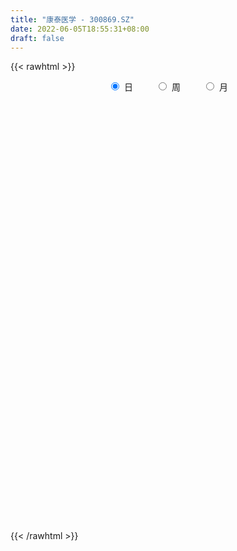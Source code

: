 ```yaml
---
title: "康泰医学 - 300869.SZ"
date: 2022-06-05T18:55:31+08:00
draft: false
---
```

{{< rawhtml >}}
    <div style="text-align: center">
        <label style="padding: 1rem;"><input style="margin-right: .5rem" type="radio" name="period" value="D" checked onclick="period_change(this)">日</label>
        <label style="padding: 1rem;"><input style="margin-right: .5rem" type="radio" name="period" value="W" onclick="period_change(this)">周</label>
        <label style="padding: 1rem;"><input style="margin-right: .5rem" type="radio" name="period" value="M" onclick="period_change(this)">月</label>
    </div>
    <div id="chart" style="height: 700px;"></div> 
    <script type="text/javascript">
        const D_v = [264405.65,293242.38,201528.61,158007.54,165056.22,110282.72,134675.9,94404.32,99690.06,75194.33,68432.86,87190.87,88873.54,82568.66,106019.4,144153.61,184675.47,159736.22,144461.01,113831.14,78368.44,189808.64,187426.94,201054.85,152492.39,113880.09,100378.59,85178.11,112450.24,183777.73,170728.57,180620.73,156633.91,118823.98,98194.33,149830.37,133100.49,87274.77,96370.07,91834.9,98125.08,77914.29,89699.04,103928.4,55988.67,54165.27,63870.84,46446.75,68349.75,65347.66,95762.19,64362.64,52626.93,42987.8,39261.49,42649.64,54323.14,36673.95,38454.45,125293.77,100269.11,124454.98,88461.82,63832.88,71615.62,97633.63,60664.47,107155.64,66199.79,55814.91,49651.5,48456.25,44185.2,49415.18,55822.23,38027.91,40596.13,62493.26,38150.62,37778.0,83435.37,52995.33,41837.96,30051.56,33907.45,47182.8,27663.47,28119.18,46379.71,45772.28,87485.83,65007.19,36556.8,34162.25,30752.78,43779.86,27289.53,50095.35,35657.09,29154.7,25439.64,35655.86,49839.44,38154.27,23506.59,45124.63,32056.12,37083.58,29641.64,26465.67,32644.34,31058.19,24502.01,19796.17,26055.57,28236.36,23926.5,27800.13,26095.13,22159.31,35933.0,25651.62,24970.89,29425.94,22945.9,23011.49,25285.65,18668.02,27967.23,33245.4,39418.52,29079.04,20195.09,17941.7,16154.18,17266.83,25565.24,47906.14,28246.78,29080.5,23747.49,13359.72,17735.92,15872.95,13957.27,13435.15,21484.51,18623.72,20063.56,18581.99,49341.31,34474.45,25586.12,22055.17,26124.87,32158.95,32675.94,27677.44,27654.64,55222.7,57480.92,42645.32,78828.6,55418.12,40565.0,43518.72,39132.21,32208.09,32543.0,27371.48,23419.44,33336.5,25432.53,21554.24,26653.0,22850.05,26628.17,17910.52,14348.78,18081.93,20010.78,25710.02,24351.9,23113.6,22315.16,17779.28,20188.14,12385.26,14605.56,15411.06,13495.8,10139.18,12405.02,32489.51,21090.96,15823.03,12630.78,9809.62,13061.74,35745.07,23560.09,21295.01,17601.32,13540.35,25060.09,14569.88,24198.05,14885.42,13022.49,23392.66,15580.67,18677.28,14741.83,12376.94,12548.68,15614.98,20200.31,18983.8,14475.64,11126.57,13703.8,14467.18,19155.08,16496.01,15221.88,57288.21,74281.02,60775.58,43460.44,53095.07,38937.62,36714.76,31735.94,23514.4,20079.96,15329.29,30213.3,20726.46,14842.9,18923.76,15858.41,13622.16,17433.48,22861.45,91788.63,171050.48,113734.11,85018.23,65144.25,74183.43,69577.13,49405.47,60120.73,71182.33,48577.8,45568.56,47054.48,43119.31,71112.15,59233.54,56204.87,54789.28,60199.24,37497.07,89367.49,65549.76,67188.81,59148.29,42853.69,29132.2,54699.12,39176.21,44485.61,49683.7,29868.82,46259.72,42572.85,36935.55,43672.12,33289.23,30561.0,31945.06,53568.21,73195.25,39099.77,41696.31,83299.61,49712.0,116051.96,58986.61,64397.23,46401.45,41985.42,92374.23,87418.44,51624.4,74100.42,128752.43,91329.24,64868.01,40045.43,59674.62,54007.55,65867.68,300193.92,402323.03,302283.37,296999.3,195581.93,144944.49,121895.29,126830.85,128202.2,80675.21,97042.68,96700.21,76692.56,146308.86,99955.46,104052.39,92992.44,65696.08,51164.14,52856.04,60987.29,53796.2,58758.21,61051.21,146441.87,92624.06,74178.28,52248.8,64781.87,51613.25,85770.48,79051.73,108734.29,116447.89,81634.84,140784.75,103504.05,111506.1,48014.02,58400.17,94213.18,38159.22,51517.64,31426.69,50283.24,71635.35,43852.32,29312.0,31520.88,26393.66,42614.0,30958.9,29670.78,33204.59,37252.67,168435.88,255026.34,168449.67,94624.97,122276.61,92548.18,81166.31,60116.5,52549.15,180577.89,96605.79,73464.48,90703.51,91027.08,117304.8,213001.17,215384.92,131283.68,134839.65,120494.05,73035.25,105514.08,86380.26,58874.46,67121.35,63012.74,48256.08,55409.95,52562.54,56583.67,50011.09,38997.16,45392.39,46729.82,50209.16,37693.16,32885.87,48459.31,47417.88,78086.58,47519.53,38481.02,42305.5,56012.16,66255.57,54966.08,52894.65,52208.59,48155.69,48673.54,50136.77,32123.16,40704.09,53770.43,39926.09,32893.14,33712.18,34330.28,27420.83,26299.94,41375.51,37595.66,56649.1,28117.26,33282.18,29229.1,26926.64,42123.35,31461.06,26798.24]
const D_histogram = [0.0,1.3395327635,0.5621030738,-0.2467930429,-1.988434148,-3.1524768311,-3.4484966659,-3.7488851933,-4.1323815706,-4.0534320459,-3.9769207752,-3.4673915178,-3.441080118,-3.6243846565,-2.9690430275,-1.4812367109,0.4454288204,1.5891599882,1.8435420351,2.2179347091,2.3180344059,3.5139497239,5.5634018939,5.4858610895,5.5600570588,4.7121357596,3.4833319652,2.6536540264,3.3604969967,4.1962638751,5.1992220302,6.7588305363,6.2695479207,5.9611858607,4.7445258959,4.9885992177,4.3295144044,3.6491440051,3.1250946064,2.6102447899,1.070485996,0.1134143758,-0.5593536418,-2.0997307563,-3.0064533915,-3.4999200591,-4.052155856,-4.2673612971,-4.7378819877,-4.486104868,-3.7048072264,-3.6375537901,-3.9218249844,-4.0917923859,-3.8968262591,-3.976710672,-4.2251873271,-4.1271858426,-3.9347464319,-2.1315513068,-1.2967986093,0.151186724,0.9085375855,1.5415987896,1.2668043532,1.6093846554,1.5265958898,1.8092112315,1.8507251838,1.396493431,0.9176480438,0.3219412239,0.0338410632,-0.6156852084,-0.7696157901,-1.0287570067,-1.455975533,-1.2710442211,-1.2714603064,-1.0622114433,-0.5609800199,-0.4773717043,-0.6728562076,-0.8987487459,-0.8821978255,-1.3302999473,-1.5695882521,-1.565510132,-1.1151699487,-0.7520789664,0.0508238818,0.062275274,-0.1122899895,-0.3474530632,-0.2890279753,-0.5346439234,-0.6108410094,-0.3042379561,-0.2108715842,-0.2574861635,-0.1750184411,-0.0404575135,0.2838041267,0.1885691837,0.0653462614,-0.3135300246,-0.9163082832,-1.4821471324,-1.5603853476,-1.5901904263,-1.7420813857,-1.9247371173,-1.9997563666,-1.9547864837,-1.6040445426,-1.0846774258,-0.6573190677,-0.1974919502,-0.0192138309,0.0619995422,-0.0502975401,-0.0991923314,-0.1559745243,0.1449251735,0.2327123965,0.4976899351,0.4598416353,0.5783775263,0.545530966,0.1496069488,0.2076780194,0.3234250707,0.2955716376,0.1836040713,0.2209248545,0.3461658502,0.4655523724,0.7545538856,0.9096352482,0.8346435668,0.6493842569,0.4925875842,0.5279298542,0.546628038,0.5475625523,0.5054336695,0.6109540094,0.7293418464,0.9015332154,1.0351013059,1.4643991538,1.4826826053,1.1496676843,0.9348581719,0.9366463757,1.0400564527,0.9664352521,0.9200807204,0.7890410776,0.9226999308,1.1238123061,1.0650051867,1.5497643293,1.7093758879,1.6414409453,1.3394450908,1.0994428747,0.7035178292,0.556399576,0.4638207831,0.1679914898,-0.2815877871,-0.4982766579,-0.6509496146,-0.618079998,-0.7334353695,-0.9014295167,-0.9128660989,-0.9358143898,-0.9549839794,-0.8058686062,-0.5527883789,-0.3786545263,-0.3822452941,-0.205800592,-0.0880286498,-0.1208566733,-0.125466097,-0.0971829902,-0.1293167098,-0.1724503952,-0.1923828622,-0.1899081163,0.0317688462,0.2202384481,0.1809540593,0.097567652,0.0768416771,0.0803469833,-0.1738283183,-0.4034846614,-0.6207688239,-0.621572863,-0.5694718315,-0.3835359452,-0.3082972769,-0.1723040264,-0.1574914724,-0.1852268131,-0.3366716272,-0.3482650516,-0.4137523884,-0.3414411263,-0.2374651423,-0.1996001188,-0.1038702738,-0.193633512,-0.3364392798,-0.3638392898,-0.3287649454,-0.2135025613,-0.1952107101,-0.306496975,-0.482257088,-0.6338703487,-0.0021642709,0.5245292542,1.0338166659,1.2000063947,1.4568759345,1.4608727055,1.2887946961,0.9524510113,0.8285526667,0.6701097702,0.5165770162,0.1949416195,-0.1001309378,-0.2588352203,-0.4884447807,-0.5853352227,-0.6372990026,-0.6779868896,-0.7149490129,-1.1410401098,-1.8058761237,-2.1818864915,-2.3815386196,-2.3724339308,-2.2779704937,-2.0085122597,-1.7371975195,-1.4188229556,-1.033354011,-0.6868627918,-0.3641694296,-0.1152360413,0.0804227608,0.2877713943,0.472414418,0.5305998995,0.5978003323,0.6459824206,0.7063258418,0.8454616094,0.8664943822,0.8378665927,0.7502619779,0.6247451516,0.5999605958,0.6746209599,0.6970318508,0.6890357047,0.7093311608,0.7127697827,0.645125812,0.5509587017,0.5089420678,0.4527916936,0.4158592987,0.40153324,0.3718560898,0.3862340239,0.2415195856,0.1719652843,0.1834065872,0.3409612453,0.382587594,0.5163386638,0.5892388731,0.5582076174,0.4930210531,0.4591360502,0.5132468272,0.5591548572,0.5522063745,0.5763281315,0.6632947602,0.6406290526,0.5323833786,0.4655799299,0.38762551,0.340984615,0.3284017834,0.7621026459,1.0789961999,1.3827397646,1.552591389,1.3944214469,1.1359610351,0.8313439265,0.453158175,0.2084738191,0.0438627399,-0.0767088107,-0.1178713018,-0.190436414,-0.0869930633,-0.1043699442,-0.2384454588,-0.416395485,-0.516479402,-0.5415511492,-0.5700267754,-0.6182655939,-0.6124123769,-0.5230649191,-0.4646485392,-0.2993489105,-0.1682137242,-0.1319916257,-0.1275010731,-0.1479494533,-0.1290130912,-0.1275712455,-0.0334948318,0.0825171798,0.1230454215,0.0500392319,0.1278413263,0.1777345626,0.0297013831,-0.0553681556,-0.1819032926,-0.4984118269,-0.6418481701,-0.8209865381,-0.882328639,-0.9724635139,-0.8969287528,-0.7673340963,-0.6178348739,-0.4654795641,-0.3361288549,-0.2967729095,-0.2086351383,-0.1017247891,-0.0062896636,0.0616482433,0.5534586168,0.8301574943,0.8286343933,0.7970608145,0.6411915093,0.5685643188,0.5282868549,0.4600533104,0.3991619792,0.4734283625,0.4098185438,0.354088501,0.3111553606,0.1399383568,0.1905332969,0.2838953427,0.2313194549,-0.01324505,-0.2159603036,-0.3079360582,-0.3358280734,-0.2613374727,-0.2976542268,-0.3280885491,-0.3524926794,-0.4252795095,-0.4636181706,-0.4326265665,-0.3760494521,-0.3521315033,-0.3574312225,-0.309113925,-0.332403475,-0.3909381987,-0.4739861666,-0.4476257076,-0.4443110549,-0.3544084197,-0.2403044328,-0.0603057807,0.0195934293,0.0229464927,-0.0378605746,-0.1707077849,-0.4096401137,-0.5420614998,-0.5421107775,-0.5230476357,-0.4050203669,-0.2493736609,-0.1256019528,0.0019833809,0.1150554406,0.2019921995,0.296886234,0.3521877938,0.3483393726,0.3215027565,0.3039059942,0.2872249682,0.328135432,0.3754472259,0.2626148541,0.2136295116,0.174834406,0.1204490284,0.095882659,0.1153262523,0.1419270212,0.1770394223]
const D_fast = [0.0,1.6744159544,1.0375120332,0.1669176558,-2.0718319864,-4.0239938772,-5.1821378785,-6.4197477042,-7.8363394742,-8.770747961,-9.6884668841,-10.0457855061,-10.8797441358,-11.9691448384,-12.0560639663,-10.9385668275,-8.9005440911,-7.3595229262,-6.6442553705,-5.7153790192,-5.035770721,-2.961367972,0.4789346714,1.7728591394,3.2370693735,3.5671820141,3.209211211,3.0429467789,4.5899139983,6.4747468455,8.7775105082,12.0268266484,13.1049310129,14.286865418,14.2563369273,15.7475600535,16.1708538413,16.4027694433,16.6599936961,16.7977050772,15.5255677823,14.596849756,13.7842433279,11.7189335244,10.0605975413,8.6921508589,7.126876098,5.8448303326,4.1898391451,3.3200900478,3.1751858828,2.3330508716,1.0683234312,-0.1245920668,-0.9038325047,-1.9778945857,-3.2826680726,-4.2164630487,-5.0077102459,-3.7374029475,-3.2268499024,-1.741067888,-0.7565826302,0.2618782713,0.3037849232,1.0487113892,1.3475715961,2.0824897457,2.5866849939,2.4815765988,2.2321432226,1.7169217087,1.4372818138,0.63383424,0.2874997109,-0.2288307574,-1.0200431669,-1.1528729104,-1.4711540722,-1.52745807,-1.1664716515,-1.202206262,-1.5659048172,-2.016484542,-2.220483078,-3.0011601865,-3.6328455543,-4.0201449673,-3.8485972712,-3.6735260304,-2.8579172118,-2.8308970011,-3.0335347619,-3.3555611015,-3.3693930074,-3.7486699364,-3.9775772747,-3.7470337104,-3.7063852345,-3.8173713548,-3.7786582426,-3.6542116933,-3.2589990215,-3.3070916686,-3.4139780255,-3.8712368177,-4.703092147,-5.6394677794,-6.1078023315,-6.5351550167,-7.1225663226,-7.7864063335,-8.3613646744,-8.8050914124,-8.8553606071,-8.6071628467,-8.3441342555,-7.9336801256,-7.760205464,-7.6634922053,-7.7883636726,-7.8620565468,-7.9578323708,-7.6207013796,-7.4747360574,-7.0853360351,-7.0082239261,-6.7450936534,-6.6415574723,-7.0000797523,-6.8900891768,-6.6934858578,-6.6474463816,-6.7135129301,-6.6209609332,-6.4091784749,-6.1734038597,-5.695763875,-5.3132737005,-5.1796044902,-5.2025177358,-5.2361675124,-5.0688427788,-4.9134875856,-4.7756624331,-4.6914328986,-4.4331740564,-4.1324507577,-3.7348760849,-3.3425326679,-2.5471350316,-2.1581809287,-2.2037789287,-2.1848738981,-1.9489241004,-1.5854999102,-1.4175122978,-1.2338466494,-1.1676260228,-0.8032921869,-0.3212267351,-0.1137825578,0.7584176672,1.3453731977,1.6877984914,1.7206639096,1.7555224121,1.5354768239,1.5274584648,1.5508348676,1.2970034468,0.7770272232,0.4357691878,0.1203588275,-0.0012915554,-0.3000057693,-0.6933572956,-0.9330104026,-1.1899122909,-1.4478278754,-1.5001796538,-1.3852965211,-1.3058263002,-1.4049783914,-1.2799838374,-1.1842190576,-1.2472612494,-1.2832371974,-1.2792498382,-1.3437127352,-1.4299590194,-1.4979872019,-1.5429894851,-1.3133703111,-1.0698410971,-1.0638869712,-1.1228814654,-1.1243970211,-1.100804969,-1.3984373502,-1.7289648586,-2.1014412272,-2.257638482,-2.3479054084,-2.2578535084,-2.2596891593,-2.1667719154,-2.1913322295,-2.2653742735,-2.5009869944,-2.5996466817,-2.7685721156,-2.7816211351,-2.7370114366,-2.7490464428,-2.6792841662,-2.8174557824,-3.0443713702,-3.1627312026,-3.2098480946,-3.1479613508,-3.1784721772,-3.3663826858,-3.6627070708,-3.9727879187,-3.3416229087,-2.6837970699,-1.9160554918,-1.4498641643,-0.8287756409,-0.4595606936,-0.3094400289,-0.4076709609,-0.3244311388,-0.3153465928,-0.3397350928,-0.6126350846,-0.9327403763,-1.1561534638,-1.5078742195,-1.7510984671,-1.9623869976,-2.1725716071,-2.3882709836,-3.0996221079,-4.2159271527,-5.1374091434,-5.9324459265,-6.5164497203,-6.9914789067,-7.2241487376,-7.3871333773,-7.4234645522,-7.2963341104,-7.1215585891,-6.8899075843,-6.6697832063,-6.4540187141,-6.174727232,-5.8719806038,-5.6811451475,-5.4644946315,-5.2548169381,-5.0178920565,-4.6673908865,-4.4297345181,-4.2488956595,-4.1489347798,-4.1182653182,-3.993059725,-3.7497441209,-3.5530752674,-3.3888124873,-3.191184241,-3.0095531734,-2.9159156912,-2.872343126,-2.787124243,-2.7300766937,-2.663044264,-2.5769870126,-2.5137001404,-2.4027637004,-2.4870982422,-2.5136612224,-2.4563682727,-2.2135733034,-2.0763000561,-1.8134643204,-1.5932543928,-1.4847337442,-1.4266650452,-1.3457660355,-1.1633435517,-0.9776468074,-0.8465436965,-0.6783399066,-0.4255495879,-0.2880580323,-0.2632078617,-0.2136163278,-0.1946643702,-0.1560591115,-0.0865414972,0.5376850267,1.1243276306,1.7737561365,2.3317556082,2.5221910278,2.5477208748,2.4509397478,2.18604354,1.9934776389,1.8398322447,1.7000834915,1.6294531749,1.5092789591,1.5909740441,1.5475046771,1.3538177978,1.0717689004,0.8425651329,0.6821055984,0.5111232783,0.3083180613,0.1610681841,0.1196494121,0.0619036572,0.1523660583,0.2414478135,0.2446720056,0.2172872899,0.1598515464,0.1465346358,0.11608367,0.2017863758,0.3384276824,0.4097172794,0.3492208979,0.4589833237,0.5533102007,0.412702367,0.3137907894,0.1417798293,-0.2993316617,-0.6032300475,-0.98761505,-1.2695393106,-1.602790064,-1.7514874911,-1.8137263586,-1.8186858547,-1.782700436,-1.7373819405,-1.7722192225,-1.7362402358,-1.654761084,-1.5608983743,-1.4775484067,-0.8473733789,-0.3631351278,-0.1574996305,0.0101919943,0.0146205665,0.0841344556,0.1759287054,0.2227084886,0.2616076521,0.4542311261,0.4930759433,0.5258680258,0.5607237255,0.424491311,0.5227195753,0.6870554567,0.6923094327,0.4444336653,0.1877283357,0.0187685666,-0.093080467,-0.0839242344,-0.1946545453,-0.3071110048,-0.419638305,-0.5987450125,-0.7529882162,-0.8301532537,-0.8675885024,-0.9317034294,-1.0263609542,-1.055322138,-1.1617125568,-1.3179818301,-1.5195263396,-1.6050723076,-1.7128354186,-1.7115348883,-1.6575070096,-1.4925848026,-1.4077872353,-1.3986975488,-1.4689697597,-1.6444939162,-1.9858362735,-2.2537730346,-2.3893500066,-2.5010487737,-2.4842765967,-2.3909733059,-2.298602086,-2.170520907,-2.0286849872,-1.8912501784,-1.7221345855,-1.5787860772,-1.4955496553,-1.4420105822,-1.3836308459,-1.3285056298,-1.2055613081,-1.0643877077,-1.111566366,-1.1071443306,-1.1022308348,-1.1265039552,-1.1270996598,-1.0788245035,-1.0167419793,-0.9373697226]
const D_slow = [0.0,0.3348831909,0.4754089593,0.4137106986,-0.0833978384,-0.8715170461,-1.7336412126,-2.6708625109,-3.7039579036,-4.7173159151,-5.7115461089,-6.5783939883,-7.4386640178,-8.3447601819,-9.0870209388,-9.4573301165,-9.3459729114,-8.9486829144,-8.4877974056,-7.9333137283,-7.3538051269,-6.4753176959,-5.0844672224,-3.7130019501,-2.3229876854,-1.1449537455,-0.2741207542,0.3892927524,1.2294170016,2.2784829704,3.578288478,5.267996112,6.8353830922,8.3256795574,9.5118110314,10.7589608358,11.8413394369,12.7536254382,13.5348990898,14.1874602873,14.4550817863,14.4834353802,14.3435969697,13.8186642807,13.0670509328,12.192070918,11.179031954,10.1121916297,8.9277211328,7.8061949158,6.8799931092,5.9706046617,4.9901484156,3.9672003191,2.9929937543,1.9988160863,0.9425192546,-0.0892772061,-1.0729638141,-1.6058516408,-1.9300512931,-1.8922546121,-1.6651202157,-1.2797205183,-0.96301943,-0.5606732662,-0.1790242937,0.2732785142,0.7359598101,1.0850831679,1.3144951788,1.3949804848,1.4034407506,1.2495194485,1.057115501,0.7999262493,0.435932366,0.1181713108,-0.1996937658,-0.4652466267,-0.6054916316,-0.7248345577,-0.8930486096,-1.1177357961,-1.3382852525,-1.6708602393,-2.0632573023,-2.4546348353,-2.7334273225,-2.9214470641,-2.9087410936,-2.8931722751,-2.9212447725,-3.0081080383,-3.0803650321,-3.214026013,-3.3667362653,-3.4427957543,-3.4955136504,-3.5598851912,-3.6036398015,-3.6137541799,-3.5428031482,-3.4956608523,-3.4793242869,-3.5577067931,-3.7867838639,-4.157320647,-4.5474169839,-4.9449645905,-5.3804849369,-5.8616692162,-6.3616083078,-6.8503049288,-7.2513160644,-7.5224854209,-7.6868151878,-7.7361881754,-7.7409916331,-7.7254917475,-7.7380661325,-7.7628642154,-7.8018578465,-7.7656265531,-7.707448454,-7.5830259702,-7.4680655614,-7.3234711798,-7.1870884383,-7.1496867011,-7.0977671962,-7.0169109286,-6.9430180192,-6.8971170013,-6.8418857877,-6.7553443252,-6.6389562321,-6.4503177607,-6.2229089486,-6.0142480569,-5.8519019927,-5.7287550966,-5.5967726331,-5.4601156236,-5.3232249855,-5.1968665681,-5.0441280658,-4.8617926041,-4.6364093003,-4.3776339738,-4.0115341854,-3.640863534,-3.353446613,-3.11973207,-2.8855704761,-2.6255563629,-2.3839475499,-2.1539273698,-1.9566671004,-1.7259921177,-1.4450390412,-1.1787877445,-0.7913466622,-0.3640026902,0.0463575461,0.3812188188,0.6560795375,0.8319589948,0.9710588888,1.0870140846,1.129011957,1.0586150102,0.9340458458,0.7713084421,0.6167884426,0.4334296002,0.2080722211,-0.0201443037,-0.2540979011,-0.492843896,-0.6943110475,-0.8325081422,-0.9271717738,-1.0227330974,-1.0741832454,-1.0961904078,-1.1264045761,-1.1577711004,-1.1820668479,-1.2143960254,-1.2575086242,-1.3056043397,-1.3530813688,-1.3451391573,-1.2900795452,-1.2448410304,-1.2204491174,-1.2012386981,-1.1811519523,-1.2246090319,-1.3254801972,-1.4806724032,-1.636065619,-1.7784335769,-1.8743175632,-1.9513918824,-1.994467889,-2.0338407571,-2.0801474604,-2.1643153672,-2.2513816301,-2.3548197272,-2.4401800088,-2.4995462943,-2.549446324,-2.5754138925,-2.6238222705,-2.7079320904,-2.7988919129,-2.8810831492,-2.9344587895,-2.9832614671,-3.0598857108,-3.1804499828,-3.33891757,-3.3394586377,-3.2083263242,-2.9498721577,-2.649870559,-2.2856515754,-1.920433399,-1.598234725,-1.3601219722,-1.1529838055,-0.985456363,-0.8563121089,-0.807576704,-0.8326094385,-0.8973182436,-1.0194294387,-1.1657632444,-1.3250879951,-1.4945847175,-1.6733219707,-1.9585819981,-2.4100510291,-2.9555226519,-3.5509073068,-4.1440157895,-4.713508413,-5.2156364779,-5.6499358578,-6.0046415966,-6.2629800994,-6.4346957973,-6.5257381547,-6.554547165,-6.5344414749,-6.4624986263,-6.3443950218,-6.2117450469,-6.0622949638,-5.9007993587,-5.7242178982,-5.5128524959,-5.2962289003,-5.0867622522,-4.8991967577,-4.7430104698,-4.5930203208,-4.4243650809,-4.2501071182,-4.077848192,-3.9005154018,-3.7223229561,-3.5610415031,-3.4233018277,-3.2960663108,-3.1828683873,-3.0789035627,-2.9785202527,-2.8855562302,-2.7889977242,-2.7286178278,-2.6856265068,-2.63977486,-2.5545345486,-2.4588876501,-2.3298029842,-2.1824932659,-2.0429413616,-1.9196860983,-1.8049020857,-1.6765903789,-1.5368016646,-1.398750071,-1.2546680381,-1.0888443481,-0.9286870849,-0.7955912403,-0.6791962578,-0.5822898803,-0.4970437265,-0.4149432807,-0.2244176192,0.0453314308,0.3910163719,0.7791642192,1.1277695809,1.4117598397,1.6195958213,1.732885365,1.7850038198,1.7959695048,1.7767923021,1.7473244767,1.6997153732,1.6779671074,1.6518746213,1.5922632566,1.4881643853,1.3590445349,1.2236567476,1.0811500537,0.9265836552,0.773480561,0.6427143312,0.5265521964,0.4517149688,0.4096615377,0.3766636313,0.344788363,0.3078009997,0.2755477269,0.2436549155,0.2352812076,0.2559105025,0.2866718579,0.2991816659,0.3311419975,0.3755756381,0.3830009839,0.369158945,0.3236831218,0.1990801651,0.0386181226,-0.1666285119,-0.3872106716,-0.6303265501,-0.8545587383,-1.0463922624,-1.2008509809,-1.3172208719,-1.4012530856,-1.475446313,-1.5276050976,-1.5530362948,-1.5546087107,-1.5391966499,-1.4008319957,-1.1932926221,-0.9861340238,-0.7868688202,-0.6265709428,-0.4844298632,-0.3523581494,-0.2373448218,-0.1375543271,-0.0191972364,0.0832573995,0.1717795248,0.2495683649,0.2845529541,0.3321862784,0.403160114,0.4609899778,0.4576787153,0.4036886394,0.3267046248,0.2427476064,0.1774132383,0.1029996816,0.0209775443,-0.0671456256,-0.1734655029,-0.2893700456,-0.3975266872,-0.4915390502,-0.5795719261,-0.6689297317,-0.746208213,-0.8293090817,-0.9270436314,-1.045540173,-1.1574465999,-1.2685243637,-1.3571264686,-1.4172025768,-1.432279022,-1.4273806646,-1.4216440415,-1.4311091851,-1.4737861313,-1.5761961598,-1.7117115347,-1.8472392291,-1.978001138,-2.0792562297,-2.141599645,-2.1730001332,-2.172504288,-2.1437404278,-2.0932423779,-2.0190208194,-1.930973871,-1.8438890278,-1.7635133387,-1.6875368402,-1.6157305981,-1.5336967401,-1.4398349336,-1.3741812201,-1.3207738422,-1.2770652407,-1.2469529836,-1.2229823189,-1.1941507558,-1.1586690005,-1.1144091449]
const D_data = [['2020-08-24', 55.0, 118.0, 50.08, 308.0],['2020-08-25', 79.88, 138.99, 78.01, 149.8],['2020-08-26', 120.0, 114.8, 113.5, 137.88],['2020-08-27', 115.0, 110.29, 99.55, 123.9],['2020-08-28', 103.8, 90.8, 90.7, 111.0],['2020-08-31', 89.0, 88.02, 86.02, 91.91],['2020-09-01', 86.13, 92.1, 84.5, 97.0],['2020-09-02', 90.0, 87.22, 87.01, 91.29],['2020-09-03', 86.2, 80.7, 80.51, 86.98],['2020-09-04', 78.2, 81.78, 77.52, 83.8],['2020-09-07', 80.1, 78.2, 78.2, 81.48],['2020-09-08', 78.5, 81.35, 78.5, 83.75],['2020-09-09', 78.8, 72.97, 72.66, 78.91],['2020-09-10', 74.37, 65.95, 65.4, 74.97],['2020-09-11', 65.18, 73.85, 63.5, 76.38],['2020-09-14', 73.0, 86.99, 72.05, 88.0],['2020-09-15', 85.0, 100.0, 83.61, 103.0],['2020-09-16', 96.91, 98.03, 92.25, 105.89],['2020-09-17', 95.26, 90.81, 89.1, 101.5],['2020-09-18', 88.01, 94.48, 87.21, 98.99],['2020-09-21', 93.87, 93.06, 88.5, 95.35],['2020-09-22', 90.7, 111.67, 90.06, 111.67],['2020-09-23', 111.67, 134.0, 110.0, 134.0],['2020-09-24', 136.97, 116.5, 115.55, 146.8],['2020-09-25', 118.25, 122.4, 118.25, 132.8],['2020-09-28', 121.19, 112.62, 109.0, 125.0],['2020-09-29', 113.15, 105.4, 102.44, 113.8],['2020-09-30', 105.58, 107.29, 105.58, 112.5],['2020-10-09', 106.7, 128.75, 106.7, 128.75],['2020-10-12', 139.7, 137.84, 128.0, 153.99],['2020-10-13', 135.14, 149.12, 132.69, 155.33],['2020-10-14', 145.0, 168.49, 139.29, 175.76],['2020-10-15', 163.99, 151.81, 151.0, 173.48],['2020-10-16', 150.0, 157.91, 149.0, 160.34],['2020-10-19', 155.2, 147.96, 145.52, 158.99],['2020-10-20', 145.8, 168.99, 145.56, 173.65],['2020-10-21', 167.0, 161.9, 160.2, 178.0],['2020-10-22', 160.02, 162.96, 156.0, 165.55],['2020-10-23', 161.51, 166.25, 159.6, 170.7],['2020-10-26', 174.13, 167.83, 166.6, 178.46],['2020-10-27', 161.0, 152.93, 149.0, 163.83],['2020-10-28', 152.94, 156.0, 147.51, 156.66],['2020-10-29', 153.05, 157.02, 153.02, 164.55],['2020-10-30', 153.18, 141.08, 139.08, 155.0],['2020-11-02', 140.13, 142.25, 138.11, 144.8],['2020-11-03', 143.01, 142.82, 138.16, 145.0],['2020-11-04', 142.02, 137.88, 135.51, 144.75],['2020-11-05', 140.0, 138.2, 137.5, 140.6],['2020-11-06', 138.0, 130.88, 128.5, 139.09],['2020-11-09', 131.04, 136.83, 129.03, 138.0],['2020-11-10', 135.93, 144.03, 135.93, 149.38],['2020-11-11', 142.41, 135.35, 133.0, 142.8],['2020-11-12', 133.31, 128.1, 128.0, 136.55],['2020-11-13', 126.52, 125.72, 120.11, 128.0],['2020-11-16', 125.73, 127.65, 123.01, 129.88],['2020-11-17', 127.2, 121.71, 121.37, 127.2],['2020-11-18', 122.73, 115.62, 114.78, 123.9],['2020-11-19', 115.0, 116.26, 113.01, 116.79],['2020-11-20', 116.78, 114.91, 114.12, 118.78],['2020-11-23', 116.02, 137.89, 116.0, 137.89],['2020-11-24', 135.0, 131.28, 130.12, 141.5],['2020-11-25', 129.61, 144.43, 127.2, 150.01],['2020-11-26', 140.5, 141.93, 138.56, 149.5],['2020-11-27', 143.0, 144.92, 140.61, 148.53],['2020-11-30', 144.88, 135.48, 135.38, 146.45],['2020-12-01', 136.01, 144.45, 136.01, 150.0],['2020-12-02', 141.01, 141.03, 139.58, 146.94],['2020-12-03', 141.09, 147.5, 141.09, 154.49],['2020-12-04', 145.0, 146.9, 142.5, 147.4],['2020-12-07', 145.0, 141.0, 138.86, 145.03],['2020-12-08', 140.88, 139.26, 138.41, 145.0],['2020-12-09', 140.65, 135.57, 134.35, 140.65],['2020-12-10', 134.53, 137.37, 131.72, 137.98],['2020-12-11', 137.64, 130.25, 130.0, 137.64],['2020-12-14', 130.94, 133.89, 121.01, 136.0],['2020-12-15', 132.84, 130.86, 130.51, 136.3],['2020-12-16', 130.28, 125.98, 125.01, 132.31],['2020-12-17', 125.5, 131.94, 125.5, 136.6],['2020-12-18', 130.9, 129.09, 128.0, 131.89],['2020-12-21', 132.0, 131.3, 129.33, 133.33],['2020-12-22', 130.0, 136.16, 129.5, 142.58],['2020-12-23', 133.88, 132.0, 130.0, 136.32],['2020-12-24', 132.83, 127.62, 127.56, 134.5],['2020-12-25', 125.1, 125.32, 125.01, 128.49],['2020-12-28', 126.3, 126.9, 125.21, 131.28],['2020-12-29', 125.0, 118.8, 117.51, 125.66],['2020-12-30', 119.09, 118.12, 116.0, 119.99],['2020-12-31', 117.11, 118.95, 117.11, 121.84],['2021-01-04', 119.06, 124.33, 119.05, 126.5],['2021-01-05', 126.15, 124.29, 121.45, 129.01],['2021-01-06', 127.0, 132.27, 127.0, 138.5],['2021-01-07', 131.0, 124.19, 123.12, 131.1],['2021-01-08', 122.02, 120.98, 119.2, 125.29],['2021-01-11', 122.68, 118.5, 118.0, 122.68],['2021-01-12', 118.75, 121.01, 118.67, 122.98],['2021-01-13', 120.48, 115.91, 114.37, 120.48],['2021-01-14', 115.0, 116.23, 114.0, 118.86],['2021-01-15', 117.72, 120.8, 116.72, 123.86],['2021-01-18', 119.01, 118.51, 117.0, 120.3],['2021-01-19', 119.69, 116.19, 116.0, 119.69],['2021-01-20', 115.07, 117.22, 115.07, 119.31],['2021-01-21', 118.72, 117.86, 117.79, 122.98],['2021-01-22', 117.0, 121.07, 114.5, 123.0],['2021-01-25', 120.85, 116.12, 115.28, 120.85],['2021-01-26', 115.38, 114.78, 114.28, 116.97],['2021-01-27', 115.08, 109.61, 91.88, 116.13],['2021-01-28', 106.16, 103.12, 102.0, 112.37],['2021-01-29', 106.01, 98.88, 96.86, 107.96],['2021-02-01', 100.01, 101.4, 97.5, 103.99],['2021-02-02', 101.0, 99.77, 98.39, 102.89],['2021-02-03', 99.92, 95.67, 95.56, 100.78],['2021-02-04', 93.9, 92.1, 89.88, 96.76],['2021-02-05', 92.62, 90.3, 90.21, 95.79],['2021-02-08', 90.3, 89.19, 89.0, 91.33],['2021-02-09', 89.19, 91.66, 88.68, 93.65],['2021-02-10', 93.0, 94.0, 91.28, 95.25],['2021-02-18', 96.09, 93.63, 93.3, 96.95],['2021-02-19', 93.06, 95.0, 90.6, 95.08],['2021-02-22', 95.0, 92.01, 92.01, 95.88],['2021-02-23', 91.11, 90.41, 88.88, 92.99],['2021-02-24', 83.65, 86.8, 83.0, 88.89],['2021-02-25', 86.5, 85.99, 85.5, 88.78],['2021-02-26', 85.02, 84.39, 83.52, 87.49],['2021-03-01', 85.01, 88.42, 84.68, 88.6],['2021-03-02', 88.68, 85.85, 85.62, 89.58],['2021-03-03', 85.51, 88.23, 85.0, 88.66],['2021-03-04', 87.57, 84.36, 83.98, 88.12],['2021-03-05', 83.16, 85.9, 83.16, 86.86],['2021-03-08', 86.1, 83.65, 83.47, 89.87],['2021-03-09', 83.46, 77.19, 76.6, 84.3],['2021-03-10', 78.51, 81.09, 77.6, 84.99],['2021-03-11', 81.09, 81.49, 78.41, 83.18],['2021-03-12', 82.0, 79.18, 78.78, 82.2],['2021-03-15', 79.26, 76.95, 76.68, 79.83],['2021-03-16', 77.58, 77.8, 75.9, 78.35],['2021-03-17', 78.44, 78.6, 76.7, 78.6],['2021-03-18', 78.58, 78.56, 77.87, 81.66],['2021-03-19', 77.73, 81.35, 76.85, 85.51],['2021-03-22', 80.13, 80.64, 80.11, 82.13],['2021-03-23', 81.55, 77.8, 77.36, 82.49],['2021-03-24', 77.4, 75.46, 74.63, 77.63],['2021-03-25', 74.01, 74.52, 74.01, 75.7],['2021-03-26', 74.53, 76.2, 74.53, 76.75],['2021-03-29', 76.63, 75.78, 75.5, 77.19],['2021-03-30', 75.83, 75.28, 74.4, 76.65],['2021-03-31', 75.32, 74.3, 74.13, 75.89],['2021-04-01', 74.28, 76.04, 73.51, 76.85],['2021-04-02', 75.99, 76.64, 75.52, 77.15],['2021-04-06', 76.8, 78.08, 76.8, 78.8],['2021-04-07', 78.12, 78.56, 76.5, 78.6],['2021-04-08', 79.0, 84.2, 78.07, 86.0],['2021-04-09', 84.02, 80.9, 80.18, 84.02],['2021-04-12', 81.29, 76.2, 76.0, 82.0],['2021-04-13', 76.1, 76.57, 76.0, 79.36],['2021-04-14', 76.64, 79.03, 76.05, 80.8],['2021-04-15', 80.29, 80.99, 77.64, 81.8],['2021-04-16', 81.68, 79.3, 78.01, 81.84],['2021-04-19', 78.15, 79.75, 77.2, 80.37],['2021-04-20', 79.51, 78.6, 78.51, 81.2],['2021-04-21', 78.1, 82.35, 78.0, 82.97],['2021-04-22', 81.2, 84.7, 81.2, 85.88],['2021-04-23', 84.84, 82.52, 82.25, 85.98],['2021-04-26', 83.01, 91.4, 83.01, 95.25],['2021-04-27', 91.55, 90.3, 87.31, 91.78],['2021-04-28', 88.72, 89.02, 85.1, 90.21],['2021-04-29', 88.99, 86.31, 86.15, 93.4],['2021-04-30', 85.53, 86.67, 85.1, 89.58],['2021-05-06', 88.02, 83.82, 83.37, 89.27],['2021-05-07', 85.99, 86.1, 83.03, 87.15],['2021-05-10', 86.0, 86.69, 85.0, 88.9],['2021-05-11', 84.37, 83.5, 83.2, 86.5],['2021-05-12', 83.1, 79.66, 79.0, 83.1],['2021-05-13', 78.82, 80.6, 78.3, 81.0],['2021-05-14', 80.85, 80.06, 79.43, 81.5],['2021-05-17', 80.0, 81.65, 80.0, 83.48],['2021-05-18', 81.42, 79.1, 78.56, 81.5],['2021-05-19', 79.49, 77.06, 77.0, 79.49],['2021-05-20', 77.5, 77.82, 76.55, 77.87],['2021-05-21', 77.84, 76.82, 76.8, 78.28],['2021-05-24', 76.82, 75.94, 74.8, 76.9],['2021-05-25', 75.94, 77.61, 75.94, 78.5],['2021-05-26', 77.61, 79.35, 76.8, 79.38],['2021-05-27', 79.6, 79.02, 78.86, 81.21],['2021-05-28', 78.61, 76.81, 76.8, 78.92],['2021-05-31', 77.09, 79.15, 77.09, 79.29],['2021-06-01', 80.0, 78.94, 78.38, 80.38],['2021-06-02', 78.77, 77.04, 76.9, 78.77],['2021-06-03', 77.33, 77.03, 76.8, 77.79],['2021-06-04', 77.61, 77.25, 76.67, 78.5],['2021-06-07', 77.38, 76.22, 75.18, 77.38],['2021-06-08', 76.14, 75.58, 75.4, 76.96],['2021-06-09', 75.6, 75.37, 75.2, 76.11],['2021-06-10', 75.01, 75.26, 75.01, 76.0],['2021-06-11', 75.34, 78.36, 75.32, 78.5],['2021-06-15', 78.26, 78.97, 76.5, 79.1],['2021-06-16', 78.56, 76.5, 76.46, 79.29],['2021-06-17', 76.5, 75.55, 75.33, 76.98],['2021-06-18', 75.5, 75.95, 75.5, 76.58],['2021-06-21', 76.11, 76.1, 75.55, 76.68],['2021-06-22', 75.7, 71.98, 71.0, 76.41],['2021-06-23', 71.5, 70.56, 70.11, 71.99],['2021-06-24', 70.7, 68.89, 68.88, 70.95],['2021-06-25', 69.1, 70.29, 68.88, 71.26],['2021-06-28', 70.28, 70.37, 69.81, 70.97],['2021-06-29', 70.36, 72.05, 69.31, 72.62],['2021-06-30', 71.04, 70.82, 70.43, 71.52],['2021-07-01', 70.25, 71.68, 70.25, 73.11],['2021-07-02', 71.01, 70.15, 70.1, 72.5],['2021-07-05', 69.53, 69.15, 69.11, 70.79],['2021-07-06', 69.15, 66.6, 65.99, 69.8],['2021-07-07', 66.67, 67.32, 66.56, 69.2],['2021-07-08', 67.0, 65.8, 65.78, 67.63],['2021-07-09', 65.94, 66.9, 65.37, 67.5],['2021-07-12', 66.9, 67.19, 66.25, 67.84],['2021-07-13', 67.67, 66.21, 66.01, 67.67],['2021-07-14', 66.21, 66.81, 65.82, 67.88],['2021-07-15', 66.32, 64.01, 63.6, 66.68],['2021-07-16', 64.01, 62.12, 62.1, 64.56],['2021-07-19', 62.12, 62.43, 60.22, 62.93],['2021-07-20', 61.86, 62.55, 61.31, 63.5],['2021-07-21', 62.56, 63.33, 62.56, 64.17],['2021-07-22', 63.5, 61.89, 61.68, 63.5],['2021-07-23', 61.89, 59.38, 59.36, 61.97],['2021-07-26', 59.0, 57.03, 56.19, 59.6],['2021-07-27', 57.0, 55.53, 55.5, 58.5],['2021-07-28', 55.09, 65.92, 55.01, 66.59],['2021-07-29', 65.83, 67.49, 62.87, 75.75],['2021-07-30', 67.5, 70.27, 66.23, 72.5],['2021-08-02', 71.86, 68.3, 66.9, 71.87],['2021-08-03', 68.5, 71.3, 67.96, 73.88],['2021-08-04', 70.0, 69.71, 67.41, 70.8],['2021-08-05', 70.0, 67.9, 67.9, 72.51],['2021-08-06', 67.4, 65.15, 64.54, 69.5],['2021-08-09', 66.18, 67.1, 65.12, 68.03],['2021-08-10', 66.86, 66.35, 65.53, 67.52],['2021-08-11', 66.0, 65.91, 65.29, 66.8],['2021-08-12', 66.7, 62.68, 62.51, 66.7],['2021-08-13', 62.13, 61.26, 60.58, 62.97],['2021-08-16', 61.01, 61.47, 61.01, 62.98],['2021-08-17', 61.62, 59.09, 58.66, 61.7],['2021-08-18', 59.08, 59.28, 58.5, 60.95],['2021-08-19', 59.5, 58.77, 58.77, 60.57],['2021-08-20', 58.0, 57.93, 56.39, 58.5],['2021-08-23', 55.42, 56.98, 55.42, 58.3],['2021-08-24', 54.98, 49.84, 49.61, 55.19],['2021-08-25', 47.49, 42.39, 41.69, 47.5],['2021-08-26', 42.01, 41.2, 40.75, 42.66],['2021-08-27', 41.3, 39.55, 39.3, 41.3],['2021-08-30', 39.81, 39.19, 38.95, 39.97],['2021-08-31', 39.19, 38.04, 37.63, 39.45],['2021-09-01', 38.13, 38.79, 37.6, 39.11],['2021-09-02', 38.57, 38.0, 37.82, 38.7],['2021-09-03', 38.2, 38.09, 37.73, 38.9],['2021-09-06', 38.17, 38.98, 37.8, 39.44],['2021-09-07', 38.95, 38.88, 38.44, 39.36],['2021-09-08', 39.01, 39.05, 38.72, 39.39],['2021-09-09', 39.1, 38.55, 38.08, 39.13],['2021-09-10', 38.3, 38.14, 38.0, 38.68],['2021-09-13', 38.26, 38.6, 38.25, 39.49],['2021-09-14', 38.6, 38.77, 38.3, 39.17],['2021-09-15', 38.59, 37.35, 37.0, 38.59],['2021-09-16', 37.26, 37.38, 37.08, 38.3],['2021-09-17', 37.05, 37.1, 36.01, 37.33],['2021-09-22', 36.6, 37.26, 36.48, 37.97],['2021-09-23', 37.48, 38.61, 37.2, 40.0],['2021-09-24', 38.74, 37.48, 37.34, 38.96],['2021-09-27', 37.5, 36.78, 36.41, 37.79],['2021-09-28', 36.44, 35.65, 35.56, 36.8],['2021-09-29', 35.16, 34.46, 34.42, 35.69],['2021-09-30', 34.88, 35.14, 34.72, 35.44],['2021-10-08', 35.14, 36.39, 35.13, 36.55],['2021-10-11', 36.51, 35.93, 35.86, 37.13],['2021-10-12', 35.82, 35.55, 35.41, 36.45],['2021-10-13', 35.7, 35.93, 35.3, 36.97],['2021-10-14', 35.7, 35.81, 35.39, 36.13],['2021-10-15', 35.81, 34.77, 34.73, 35.89],['2021-10-18', 34.77, 33.98, 33.92, 34.86],['2021-10-19', 33.97, 34.21, 33.78, 34.48],['2021-10-20', 34.29, 33.69, 33.58, 34.45],['2021-10-21', 33.72, 33.58, 33.58, 34.08],['2021-10-22', 33.62, 33.62, 33.53, 34.1],['2021-10-25', 33.74, 33.2, 33.1, 33.8],['2021-10-26', 33.37, 33.61, 33.21, 34.4],['2021-10-27', 33.55, 31.12, 31.0, 33.66],['2021-10-28', 31.1, 31.26, 30.62, 31.68],['2021-10-29', 31.0, 31.88, 30.66, 32.21],['2021-11-01', 31.94, 34.01, 31.78, 34.36],['2021-11-02', 34.0, 33.03, 32.8, 34.35],['2021-11-03', 33.19, 34.68, 33.19, 36.08],['2021-11-04', 34.2, 34.6, 34.0, 34.89],['2021-11-05', 34.61, 33.57, 33.51, 35.12],['2021-11-08', 33.56, 33.02, 32.55, 33.7],['2021-11-09', 33.12, 33.26, 33.0, 34.29],['2021-11-10', 33.3, 34.56, 33.18, 35.5],['2021-11-11', 34.31, 34.93, 34.21, 35.93],['2021-11-12', 34.91, 34.61, 34.34, 35.08],['2021-11-15', 34.5, 35.31, 34.46, 36.0],['2021-11-16', 35.32, 36.73, 35.18, 37.36],['2021-11-17', 36.6, 35.91, 35.4, 36.61],['2021-11-18', 35.65, 34.83, 34.81, 35.75],['2021-11-19', 34.93, 35.17, 34.92, 35.44],['2021-11-22', 35.17, 34.89, 34.59, 35.91],['2021-11-23', 34.89, 35.16, 34.41, 35.38],['2021-11-24', 34.88, 35.63, 34.81, 35.9],['2021-11-25', 35.75, 42.76, 35.67, 42.76],['2021-11-26', 44.0, 44.06, 43.6, 47.45],['2021-11-29', 45.59, 46.6, 43.82, 47.3],['2021-11-30', 45.0, 47.47, 43.83, 48.83],['2021-12-01', 46.86, 44.71, 44.45, 46.96],['2021-12-02', 44.09, 43.52, 43.2, 46.0],['2021-12-03', 43.17, 42.42, 42.26, 43.8],['2021-12-06', 42.08, 40.4, 40.12, 42.5],['2021-12-07', 40.43, 40.9, 39.61, 41.76],['2021-12-08', 41.05, 41.15, 40.27, 41.44],['2021-12-09', 41.0, 41.17, 40.7, 42.2],['2021-12-10', 41.3, 41.9, 41.01, 42.48],['2021-12-13', 41.94, 41.32, 40.77, 42.2],['2021-12-14', 41.74, 43.74, 41.55, 44.55],['2021-12-15', 43.49, 42.62, 42.09, 43.74],['2021-12-16', 42.95, 40.84, 40.58, 42.95],['2021-12-17', 40.4, 39.4, 39.31, 40.83],['2021-12-20', 39.1, 39.45, 39.06, 40.46],['2021-12-21', 39.36, 39.81, 38.67, 40.32],['2021-12-22', 39.91, 39.34, 39.32, 40.52],['2021-12-23', 39.6, 38.55, 38.28, 39.71],['2021-12-24', 38.86, 38.74, 37.95, 38.98],['2021-12-27', 38.85, 39.69, 38.85, 39.73],['2021-12-28', 39.5, 39.39, 38.42, 39.67],['2021-12-29', 39.8, 41.1, 39.55, 42.97],['2021-12-30', 40.8, 41.35, 40.17, 41.75],['2021-12-31', 41.34, 40.55, 40.0, 41.97],['2022-01-04', 39.99, 40.21, 39.95, 41.05],['2022-01-05', 40.39, 39.79, 38.74, 40.5],['2022-01-06', 39.4, 40.21, 39.31, 40.39],['2022-01-07', 40.25, 39.98, 39.97, 41.75],['2022-01-10', 40.03, 41.37, 40.03, 41.84],['2022-01-11', 41.39, 42.27, 40.68, 42.6],['2022-01-12', 43.28, 41.87, 41.74, 44.1],['2022-01-13', 41.8, 40.47, 40.47, 42.25],['2022-01-14', 40.03, 42.49, 40.03, 43.43],['2022-01-17', 42.66, 42.66, 41.95, 43.5],['2022-01-18', 42.5, 40.05, 39.4, 42.5],['2022-01-19', 40.05, 40.25, 39.55, 40.56],['2022-01-20', 40.36, 39.11, 39.0, 40.98],['2022-01-21', 39.0, 35.29, 35.29, 39.04],['2022-01-24', 35.4, 35.77, 35.1, 36.13],['2022-01-25', 35.49, 33.85, 33.76, 35.83],['2022-01-26', 33.86, 33.95, 33.33, 34.5],['2022-01-27', 33.65, 32.36, 32.22, 34.03],['2022-01-28', 34.99, 33.54, 33.51, 35.0],['2022-02-07', 33.6, 33.97, 33.6, 34.7],['2022-02-08', 33.88, 34.26, 33.59, 34.32],['2022-02-09', 34.2, 34.5, 33.99, 34.58],['2022-02-10', 34.29, 34.46, 34.23, 34.75],['2022-02-11', 34.34, 33.33, 33.0, 34.43],['2022-02-14', 33.4, 33.87, 33.02, 34.55],['2022-02-15', 34.06, 34.29, 33.65, 34.51],['2022-02-16', 34.3, 34.43, 34.0, 34.65],['2022-02-17', 34.2, 34.33, 34.11, 35.1],['2022-02-18', 36.38, 41.2, 36.3, 41.2],['2022-02-21', 44.98, 40.96, 40.85, 45.32],['2022-02-22', 40.8, 38.73, 37.9, 40.96],['2022-02-23', 38.46, 38.79, 38.45, 39.35],['2022-02-24', 38.74, 37.2, 36.7, 39.29],['2022-02-25', 37.35, 38.03, 37.35, 38.8],['2022-02-28', 38.26, 38.51, 37.42, 38.93],['2022-03-01', 38.25, 38.22, 37.6, 38.46],['2022-03-02', 37.99, 38.28, 37.38, 38.28],['2022-03-03', 38.99, 40.35, 38.99, 42.01],['2022-03-04', 39.58, 39.01, 39.0, 40.69],['2022-03-07', 38.99, 39.11, 37.77, 39.37],['2022-03-08', 39.8, 39.3, 37.9, 40.57],['2022-03-09', 39.26, 37.33, 35.41, 39.26],['2022-03-10', 37.85, 39.96, 37.65, 40.0],['2022-03-11', 39.4, 41.13, 39.03, 42.21],['2022-03-14', 43.0, 39.68, 39.6, 44.5],['2022-03-15', 38.1, 36.62, 36.5, 39.31],['2022-03-16', 38.17, 35.9, 34.0, 38.17],['2022-03-17', 35.83, 36.33, 35.7, 37.9],['2022-03-18', 36.3, 36.59, 36.03, 37.0],['2022-03-21', 36.83, 37.79, 36.6, 38.07],['2022-03-22', 37.5, 36.3, 36.06, 37.5],['2022-03-23', 36.4, 35.95, 35.48, 36.69],['2022-03-24', 35.59, 35.6, 34.74, 36.1],['2022-03-25', 35.6, 34.4, 34.35, 35.85],['2022-03-28', 34.79, 34.14, 34.0, 35.2],['2022-03-29', 34.38, 34.58, 34.06, 35.2],['2022-03-30', 34.6, 34.75, 33.4, 34.97],['2022-03-31', 34.74, 34.19, 34.16, 35.35],['2022-04-01', 33.98, 33.5, 33.25, 34.13],['2022-04-06', 33.5, 33.92, 33.5, 34.39],['2022-04-07', 33.77, 32.72, 32.66, 33.92],['2022-04-08', 32.95, 31.64, 31.46, 32.96],['2022-04-11', 31.53, 30.46, 30.18, 31.99],['2022-04-12', 30.5, 31.15, 30.34, 31.22],['2022-04-13', 30.96, 30.41, 30.33, 30.99],['2022-04-14', 30.7, 31.24, 30.52, 31.68],['2022-04-15', 30.93, 31.66, 30.8, 31.78],['2022-04-18', 31.8, 32.96, 31.8, 33.68],['2022-04-19', 32.55, 32.19, 31.85, 32.89],['2022-04-20', 32.0, 31.27, 31.17, 32.48],['2022-04-21', 31.13, 30.1, 29.93, 31.5],['2022-04-22', 30.03, 28.38, 28.21, 30.03],['2022-04-25', 27.97, 25.59, 25.58, 27.97],['2022-04-26', 25.59, 25.3, 25.14, 26.51],['2022-04-27', 24.85, 25.91, 24.32, 25.96],['2022-04-28', 26.2, 25.5, 25.22, 26.5],['2022-04-29', 25.52, 26.45, 25.52, 26.66],['2022-05-05', 27.28, 27.1, 26.41, 27.44],['2022-05-06', 26.69, 27.0, 26.5, 27.66],['2022-05-09', 27.01, 27.37, 26.81, 27.49],['2022-05-10', 27.14, 27.58, 26.79, 27.59],['2022-05-11', 27.57, 27.62, 27.5, 28.38],['2022-05-12', 27.89, 28.12, 27.35, 28.2],['2022-05-13', 28.33, 28.01, 27.68, 28.66],['2022-05-16', 28.22, 27.42, 27.35, 28.29],['2022-05-17', 27.41, 27.06, 26.85, 27.5],['2022-05-18', 27.1, 27.06, 26.93, 27.59],['2022-05-19', 26.62, 26.98, 26.48, 27.05],['2022-05-20', 27.1, 27.79, 27.1, 27.88],['2022-05-23', 28.28, 28.18, 27.95, 28.68],['2022-05-24', 28.18, 26.05, 26.05, 28.29],['2022-05-25', 26.37, 26.41, 25.93, 26.42],['2022-05-26', 26.39, 26.27, 25.54, 26.5],['2022-05-27', 26.2, 25.76, 25.58, 26.45],['2022-05-30', 25.98, 25.83, 25.47, 26.18],['2022-05-31', 25.66, 26.28, 25.21, 26.37],['2022-06-01', 26.39, 26.43, 26.12, 26.75],['2022-06-02', 26.36, 26.67, 26.02, 26.68]]
const W_v = [1082240.4000000001,514247.33,433085.33,746857.45,809151.26,299436.79,112450.24,810584.92,564770.03,461501.71,288821.28,321087.22,211362.67,502312.56,403269.15,247523.04,235090.15,246098.22,136872.9,281201.81,186079.77,175746.73,175925.19,144311.85,74088.1,51726.63,134809.95,119337.0,149905.28,124834.09,112170.41,83373.6,122461.31,138601.05,210681.02,257462.65,64751.09,131114.19,108390.52,111268.23,87273.4,83940.57,59354.39,111263.23,92253.79,85414.93,79724.71,72928.27,224062.7,203943.83,109863.41,80680.71,484452.9,318431.01,255502.48,301539.08,192414.32,198322.99,54699.12,209474.06,187030.75,239504.6,372447.41,319803.94,399095.53,882066.8,1061704.3799999999,529451.15,520001.71,284499.75,433053.63,254414.4,526653.5,415637.52,243022.14,173692.86,299522.82,732925.77,471015.64,585501.04,675037.55,380902.89,262823.33,131119.37,216665.38,262404.79,274480.58,98810.31,199416.91,163138.74,184873.3,127309.29]
const W_histogram = [0.0,-0.5756353276,-1.4110187287,-0.5395665361,1.8224747263,2.2447383715,3.7577469809,6.3579303371,8.1600530845,7.2103683247,5.5246045147,3.7749004752,1.7076687532,2.1509294488,2.350770177,1.1932830467,0.2315423777,-0.7241840011,-1.7903153474,-2.3296091546,-2.6461481129,-2.7717260965,-4.1980578404,-5.4867795468,-5.8255066343,-5.7100690497,-6.0439299507,-5.8546554737,-5.8592873865,-5.4045197228,-5.1404762825,-4.641359758,-3.7667064178,-3.0679110744,-2.2013785935,-1.2107689746,-0.4927793883,-0.3312604345,-0.3475491149,-0.2675071072,-0.1019551733,0.1515044311,0.2217926032,-0.0343250698,-0.1292497531,-0.3163440327,-0.648320652,-0.9220382639,-0.2729552596,-0.1006033878,-0.1573673019,-0.3186643302,-1.4967547725,-2.1671879017,-2.3829819177,-2.3666346221,-2.1096274804,-1.8840279263,-1.4565408473,-1.1047611019,-0.7863618459,-0.5414359932,-0.1352726351,0.3094863456,0.7237834534,1.6272210012,2.1141738456,2.3812124275,2.3646281671,2.2831790138,2.3177693043,2.2661088849,2.3544898001,1.900976963,1.4750630692,1.1836920037,1.5048727793,1.4851754368,1.5143131506,1.6418329953,1.3955643422,1.0747128463,0.8038091336,0.515315943,0.3497239969,0.058449391,-0.2103109468,-0.2921237692,-0.2224508128,-0.1394705926,-0.1676916873,-0.0761260806]
const W_fast = [0.0,-0.7195441595,-1.9076822428,-1.1711216842,1.6465382598,2.6299864978,5.0824318525,9.272097793,13.1142338114,13.9671411328,13.6625284515,12.8565495308,11.2162349972,12.1972280549,12.9847613274,12.1255949588,11.2217398842,10.0849675051,8.571257322,7.4495612261,6.4714852396,5.6529757318,3.1771295279,0.5167129348,-1.2783908113,-2.5904704891,-4.4353138778,-5.7097032692,-7.1791570286,-8.0755192957,-9.096594926,-9.757818341,-9.8248416052,-9.8930240304,-9.5768361979,-8.8889188226,-8.2941240834,-8.2154202382,-8.3185961973,-8.3054309664,-8.1653678258,-7.8740321136,-7.7482957908,-8.0129947312,-8.1402318528,-8.4064121406,-8.9004689229,-9.4046961008,-8.8238519114,-8.6766508865,-8.7727566261,-9.0137197369,-10.5659988723,-11.778228977,-12.5897684724,-13.1650798324,-13.4354795607,-13.6808869882,-13.617535121,-13.5419456511,-13.4201368566,-13.3105700022,-12.9382248029,-12.4160942358,-11.8208512647,-10.5106084666,-9.4951121607,-8.632770472,-8.0581976906,-7.5688520904,-6.9548194739,-6.439952672,-5.7629493068,-5.7412179032,-5.7983660297,-5.7938140942,-5.0964151238,-4.7448186071,-4.3371026056,-3.7991245121,-3.6965020797,-3.748675364,-3.8186267933,-3.9782909982,-4.056451945,-4.3331142032,-4.6544522777,-4.8092960424,-4.7952357892,-4.7471232171,-4.8172672336,-4.7447331471]
const W_slow = [0.0,-0.1439088319,-0.4966635141,-0.6315551481,-0.1759364665,0.3852481263,1.3246848716,2.9141674558,4.954180727,6.7567728081,8.1379239368,9.0816490556,9.5085662439,10.0462986061,10.6339911504,10.9323119121,10.9901975065,10.8091515062,10.3615726694,9.7791703807,9.1176333525,8.4247018284,7.3751873683,6.0034924816,4.547115823,3.1195985606,1.6086160729,0.1449522045,-1.3198696421,-2.6709995728,-3.9561186435,-5.116458583,-6.0581351874,-6.825112956,-7.3754576044,-7.678149848,-7.8013446951,-7.8841598037,-7.9710470825,-8.0379238593,-8.0634126526,-8.0255365448,-7.970088394,-7.9786696614,-8.0109820997,-8.0900681079,-8.2521482709,-8.4826578369,-8.5508966518,-8.5760474987,-8.6153893242,-8.6950554067,-9.0692440999,-9.6110410753,-10.2067865547,-10.7984452102,-11.3258520803,-11.7968590619,-12.1609942737,-12.4371845492,-12.6337750107,-12.769134009,-12.8029521678,-12.7255805814,-12.544634718,-12.1378294677,-11.6092860063,-11.0139828995,-10.4228258577,-9.8520311042,-9.2725887782,-8.7060615569,-8.1174391069,-7.6421948662,-7.2734290989,-6.9775060979,-6.6012879031,-6.2299940439,-5.8514157563,-5.4409575074,-5.0920664219,-4.8233882103,-4.6224359269,-4.4936069412,-4.4061759419,-4.3915635942,-4.4441413309,-4.5171722732,-4.5727849764,-4.6076526245,-4.6495755464,-4.6686070665]
const W_data = [['2020-08-28', 55.0, 90.8, 50.08, 308.0],['2020-09-04', 89.0, 81.78, 77.52, 97.0],['2020-09-11', 80.1, 73.85, 63.5, 83.75],['2020-09-18', 73.0, 94.48, 72.05, 105.89],['2020-09-25', 93.87, 122.4, 88.5, 146.8],['2020-09-30', 121.19, 107.29, 102.44, 125.0],['2020-10-09', 106.7, 128.75, 106.7, 128.75],['2020-10-16', 139.7, 157.91, 128.0, 175.76],['2020-10-23', 155.2, 166.25, 145.52, 178.0],['2020-10-30', 174.13, 141.08, 139.08, 178.46],['2020-11-06', 140.13, 130.88, 128.5, 145.0],['2020-11-13', 131.04, 125.72, 120.11, 149.38],['2020-11-20', 125.73, 114.91, 113.01, 129.88],['2020-11-27', 116.02, 144.92, 116.0, 150.01],['2020-12-04', 144.88, 146.9, 135.38, 154.49],['2020-12-11', 145.0, 130.25, 130.0, 145.03],['2020-12-18', 130.94, 129.09, 121.01, 136.6],['2020-12-25', 132.0, 125.32, 125.01, 142.58],['2020-12-31', 126.3, 118.95, 116.0, 131.28],['2021-01-08', 119.06, 120.98, 119.05, 138.5],['2021-01-15', 122.68, 120.8, 114.0, 123.86],['2021-01-22', 119.01, 121.07, 114.5, 123.0],['2021-01-29', 120.85, 98.88, 91.88, 120.85],['2021-02-05', 100.01, 90.3, 89.88, 103.99],['2021-02-10', 90.3, 94.0, 88.68, 95.25],['2021-02-19', 96.09, 95.0, 90.6, 96.95],['2021-02-26', 95.0, 84.39, 83.0, 95.88],['2021-03-05', 85.01, 85.9, 83.16, 89.58],['2021-03-12', 86.1, 79.18, 76.6, 89.87],['2021-03-19', 79.26, 81.35, 75.9, 85.51],['2021-03-26', 80.13, 76.2, 74.01, 82.49],['2021-04-02', 76.63, 76.64, 73.51, 77.19],['2021-04-09', 76.8, 80.9, 76.5, 86.0],['2021-04-16', 81.29, 79.3, 76.0, 82.0],['2021-04-23', 78.15, 82.52, 77.2, 85.98],['2021-04-30', 83.01, 86.67, 83.01, 95.25],['2021-05-07', 88.02, 86.1, 83.03, 89.27],['2021-05-14', 86.0, 80.06, 78.3, 88.9],['2021-05-21', 80.0, 76.82, 76.55, 83.48],['2021-05-28', 76.82, 76.81, 74.8, 81.21],['2021-06-04', 77.09, 77.25, 76.67, 80.38],['2021-06-11', 77.38, 78.36, 75.01, 78.5],['2021-06-18', 78.26, 75.95, 75.33, 79.29],['2021-06-25', 76.11, 70.29, 68.88, 76.68],['2021-07-02', 70.28, 70.15, 69.31, 73.11],['2021-07-09', 69.53, 66.9, 65.37, 70.79],['2021-07-16', 66.9, 62.12, 62.1, 67.88],['2021-07-23', 62.12, 59.38, 59.36, 64.17],['2021-07-30', 59.0, 70.27, 55.01, 75.75],['2021-08-06', 71.86, 65.15, 64.54, 73.88],['2021-08-13', 66.18, 61.26, 60.58, 68.03],['2021-08-20', 61.01, 57.93, 56.39, 62.98],['2021-08-27', 55.42, 39.55, 39.3, 58.3],['2021-09-03', 39.81, 38.09, 37.6, 39.97],['2021-09-10', 38.17, 38.14, 37.8, 39.44],['2021-09-17', 38.26, 37.1, 36.01, 39.49],['2021-09-24', 36.6, 37.48, 36.48, 40.0],['2021-09-30', 37.5, 35.14, 34.42, 37.79],['2021-10-08', 35.14, 36.39, 35.13, 36.55],['2021-10-15', 36.51, 34.77, 34.73, 37.13],['2021-10-22', 34.77, 33.62, 33.53, 34.86],['2021-10-29', 33.74, 31.88, 30.62, 34.4],['2021-11-05', 31.94, 33.57, 31.78, 36.08],['2021-11-12', 33.56, 34.61, 32.55, 35.93],['2021-11-19', 34.5, 35.17, 34.46, 37.36],['2021-11-26', 35.17, 44.06, 34.41, 47.45],['2021-12-03', 45.59, 42.42, 42.26, 48.83],['2021-12-10', 42.08, 41.9, 39.61, 42.5],['2021-12-17', 41.94, 39.4, 39.31, 44.55],['2021-12-24', 39.1, 38.74, 37.95, 40.52],['2021-12-31', 38.85, 40.55, 38.42, 42.97],['2022-01-07', 39.99, 39.98, 38.74, 41.75],['2022-01-14', 40.03, 42.49, 40.03, 44.1],['2022-01-21', 42.66, 35.29, 35.29, 43.5],['2022-01-28', 35.4, 33.54, 32.22, 36.13],['2022-02-11', 33.6, 33.33, 33.0, 34.75],['2022-02-18', 33.4, 41.2, 33.02, 41.2],['2022-02-25', 44.98, 38.03, 36.7, 45.32],['2022-03-04', 38.26, 39.01, 37.38, 42.01],['2022-03-11', 38.99, 41.13, 35.41, 42.21],['2022-03-18', 43.0, 36.59, 34.0, 44.5],['2022-03-25', 36.83, 34.4, 34.35, 38.07],['2022-04-01', 34.79, 33.5, 33.25, 35.35],['2022-04-08', 33.5, 31.64, 31.46, 34.39],['2022-04-15', 31.53, 31.66, 30.18, 31.99],['2022-04-22', 31.8, 28.38, 28.21, 33.68],['2022-04-29', 27.97, 26.45, 24.32, 27.97],['2022-05-06', 27.28, 27.0, 26.41, 27.66],['2022-05-13', 27.01, 28.01, 26.79, 28.66],['2022-05-20', 28.22, 27.79, 26.48, 28.29],['2022-05-27', 28.28, 25.76, 25.54, 28.68],['2022-06-02', 25.98, 26.67, 25.21, 26.75]]
const M_v = [1192523.1200000001,2692495.4399999999,1949306.8999999999,1395199.3500000001,1197237.8399999999,818953.4999999998,404936.53,549512.15,769314.2599999999,437839.19,372686.75,501214.0800000001,1018268.53,1126882.2,690708.53,2572696.3499999996,2229427.9499999993,1439727.5599999998,1287307.76,2244103.0500000003,934681.2100000002,715289.25,58259.3]
const M_histogram = [0.0,1.2297663818,4.0896897136,5.2983429255,4.6990493573,2.7613611184,0.4361787117,-1.7301840471,-2.2461492431,-2.9648433769,-3.8178637773,-4.205157432,-6.2923991971,-7.4496051117,-7.9692151286,-6.8408271574,-6.1596019198,-5.7860651844,-4.8472398286,-4.1851355503,-3.9399009226,-3.4767281738,-2.8575742553]
const M_fast = [0.0,1.5372079772,5.4195537374,7.9527926807,8.5282614519,7.2809134925,5.0647757638,2.4658669932,1.3883644865,-0.0715404916,-1.8790268363,-3.317609849,-6.9779514134,-9.9975586059,-12.509472405,-13.0912912231,-13.9499664655,-15.0229460262,-15.2959306275,-15.6801102368,-16.4198508397,-16.8258601344,-16.9210997797]
const M_slow = [0.0,0.3074415954,1.3298640238,2.6544497552,3.8292120945,4.5195523741,4.6285970521,4.1960510403,3.6345137295,2.8933028853,1.938836941,0.887547583,-0.6855522163,-2.5479534942,-4.5402572764,-6.2504640657,-7.7903645457,-9.2368808418,-10.4486907989,-11.4949746865,-12.4799499172,-13.3491319606,-14.0635255244]
const M_data = [['2020-08-31', 55.0, 88.02, 50.08, 308.0],['2020-09-30', 86.13, 107.29, 63.5, 146.8],['2020-10-30', 106.7, 141.08, 106.7, 178.46],['2020-11-30', 140.13, 135.48, 113.01, 150.01],['2020-12-31', 136.01, 118.95, 116.0, 154.49],['2021-01-29', 119.06, 98.88, 91.88, 138.5],['2021-02-26', 100.01, 84.39, 83.0, 103.99],['2021-03-31', 85.01, 74.3, 74.01, 89.87],['2021-04-30', 74.28, 86.67, 73.51, 95.25],['2021-05-31', 88.02, 79.15, 74.8, 89.27],['2021-06-30', 80.0, 70.82, 68.88, 80.38],['2021-07-30', 70.25, 70.27, 55.01, 75.75],['2021-08-31', 71.86, 38.04, 37.63, 73.88],['2021-09-30', 38.13, 35.14, 34.42, 40.0],['2021-10-29', 35.14, 31.88, 30.62, 37.13],['2021-11-30', 31.94, 47.47, 31.78, 48.83],['2021-12-31', 46.86, 40.55, 37.95, 46.96],['2022-01-28', 39.99, 33.54, 32.22, 44.1],['2022-02-28', 33.6, 38.51, 33.0, 45.32],['2022-03-31', 38.25, 34.19, 33.4, 44.5],['2022-04-29', 33.98, 26.45, 24.32, 34.39],['2022-05-31', 27.28, 26.28, 25.21, 28.68],['2022-06-30', 26.39, 26.67, 26.02, 26.75]]
        const D_a = [null,null,null,null,null,null,null,null,null,null,null,null,null,null,63.5,null,null,null,null,null,null,null,null,null,null,null,null,null,null,null,null,null,null,null,null,null,null,null,null,178.46,null,null,null,null,null,null,null,null,null,null,null,null,null,null,null,null,null,113.01,null,null,null,null,null,null,null,null,null,154.49,null,null,null,null,null,null,121.01,null,null,null,null,null,142.58,null,null,null,null,null,116.0,null,null,null,138.5,null,null,null,null,null,114.0,null,null,null,null,null,123.0,null,null,null,null,null,null,null,null,null,null,null,88.68,null,null,null,95.88,null,null,null,null,null,null,null,null,null,null,null,null,null,null,null,null,null,null,null,null,null,null,null,null,null,null,null,73.51,null,null,null,86.0,null,null,null,null,null,null,77.2,null,null,null,null,95.25,null,null,null,null,null,null,null,null,null,null,null,null,null,null,null,null,74.8,null,null,null,null,null,80.38,null,null,null,null,null,null,75.01,null,null,null,null,null,76.68,null,null,null,null,null,null,null,null,null,null,null,null,null,null,null,null,null,null,null,null,null,null,null,null,null,null,55.01,null,null,null,null,null,72.51,null,null,null,null,null,null,null,null,null,null,null,null,null,null,null,null,null,null,37.6,null,null,null,null,null,null,null,null,null,null,null,null,null,40.0,null,null,null,null,null,null,null,null,null,null,null,null,null,null,null,null,null,null,null,30.62,null,null,null,null,null,null,null,null,null,null,null,null,37.36,null,null,null,null,34.41,null,null,null,null,48.83,null,null,null,null,39.61,null,null,null,null,44.55,null,null,null,null,null,null,null,37.95,null,null,null,null,null,null,null,null,null,null,null,44.1,null,null,null,null,null,null,null,null,null,null,32.22,null,null,null,null,null,null,null,null,null,null,null,45.32,null,null,null,null,null,null,37.38,null,null,null,null,null,null,null,44.5,null,null,null,null,null,null,null,null,null,null,null,null,null,null,null,null,null,null,null,null,null,null,null,null,null,null,null,null,null,24.32,null,null,null,null,null,null,null,null,28.66,null,null,null,null,null,null,null,null,null,null,null,25.21,null,null]
const W_a = [null,null,63.5,null,null,null,null,null,null,178.46,null,null,null,null,null,null,null,null,null,null,null,null,null,null,null,null,null,null,null,null,null,73.51,null,null,null,95.25,null,null,null,null,null,null,null,null,null,null,null,null,null,null,null,null,null,null,null,null,null,null,null,null,null,30.62,null,null,null,null,48.83,null,null,null,null,null,null,null,null,null,null,null,null,null,null,null,null,null,null,null,24.32,null,null,null,null,null]
const M_a = [null,null,178.46,null,null,null,null,null,null,null,null,null,null,null,30.62,null,null,null,45.32,null,null,null,null]
        const D_b = [[{ coord: ['2020-09-11', 154.49] }, { coord: ['2021-01-22', 113.01] }],[{ coord: ['2021-04-01', 86.0] }, { coord: ['2021-06-01', 77.2] }],[{ coord: ['2021-10-28', 37.36] }, { coord: ['2021-11-30', 34.41] }],[{ coord: ['2021-11-30', 44.55] }, { coord: ['2022-03-14', 39.61] }]]
const W_b = [[{ coord: ['2020-09-11', 95.25] }, { coord: ['2021-04-30', 73.51] }]]
const M_b = []
    </script>
{{< /rawhtml >}}
